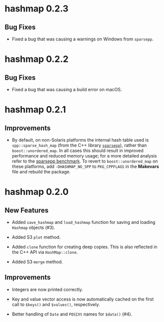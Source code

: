 # hashmap 0.2.3

## Bug Fixes

* Fixed a bug that was causing a warnings on Windows from `sparsepp`.

# hashmap 0.2.2

## Bug Fixes

* Fixed a bug that was causing a build error on macOS.

# hashmap 0.2.1

## Improvements 

* By default, on non-Solaris platforms the internal hash table used is 
  `spp::sparse_hash_map` (from the C++ library 
  [`sparsepp`](https://github.com/greg7mdp/sparsepp)), rather than 
  `boost::unordered_map`. In all cases this should result in improved 
  performance and reduced memory usage; for a more detailed analysis 
  refer to the 
  [sparsepp benchmark](https://github.com/greg7mdp/sparsepp/blob/master/bench.md). 
  To revert to `boost::unordered_map` on these platforms, add 
  `-DHASHMAP_NO_SPP` to `PKG_CPPFLAGS` in the **Makevars** file and rebuild 
  the package. 

# hashmap 0.2.0

## New Features

* Added `save_hashmap` and `load_hashmap` function for saving and loading 
  `Hashmap` objects (#3).
  
* Added S3 `plot` method.

* Added `clone` function for creating deep copies. This is also reflected in 
  the C++ API via `HashMap::clone`. 
  
* Added S3 `merge` method.

## Improvements

* Integers are now printed correctly. 

* Key and value vector access is now automatically cached on the first call to 
  `$keys()` and `$values()`, respectively.

* Better handling of `Date` and `POSIXt` names for `$data()` (#4).
